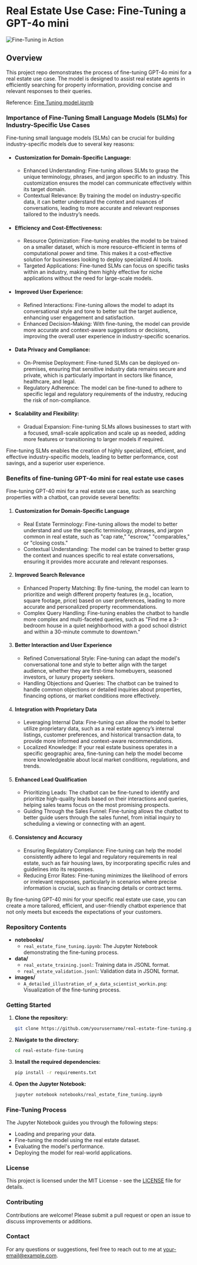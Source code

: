 
# Real Estate Use Case: Fine-Tuning a GPT-4o mini

![Fine-Tuning in Action](./images/house.png)

## Overview

This project repo demonstrates the process of fine-tuning GPT-4o mini for a real estate use case. The model is designed to assist real estate agents in efficiently searching for property information, providing concise and relevant responses to their queries.

Reference: [Fine Tuning model.ipynb](https://github.com/retkowsky/Azure-OpenAI-demos/blob/main/Fine%20Tuning/Fine%20Tuning%20model.ipynb)

### Importance of Fine-Tuning Small Language Models (SLMs) for Industry-Specific Use Cases

Fine-tuning small language models (SLMs) can be crucial for building industry-specific models due to several key reasons:

- #### Customization for Domain-Specific Language:
   - Enhanced Understanding: Fine-tuning allows SLMs to grasp the unique terminology, phrases, and jargon specific to an industry. This customization ensures the model can communicate effectively within its target domain.
   - Contextual Relevance: By training the model on industry-specific data, it can better understand the context and nuances of conversations, leading to more accurate and relevant responses tailored to the industry’s needs.

- #### Efficiency and Cost-Effectiveness:
   - Resource Optimization: Fine-tuning enables the model to be trained on a smaller dataset, which is more resource-efficient in terms of computational power and time. This makes it a cost-effective solution for businesses looking to deploy specialized AI tools.
   - Targeted Applications: Fine-tuned SLMs can focus on specific tasks within an industry, making them highly effective for niche applications without the need for large-scale models.

- #### Improved User Experience:
   - Refined Interactions: Fine-tuning allows the model to adapt its conversational style and tone to better suit the target audience, enhancing user engagement and satisfaction.
   - Enhanced Decision-Making: With fine-tuning, the model can provide more accurate and context-aware suggestions or decisions, improving the overall user experience in industry-specific scenarios.

- #### Data Privacy and Compliance:
   - On-Premise Deployment: Fine-tuned SLMs can be deployed on-premises, ensuring that sensitive industry data remains secure and private, which is particularly important in sectors like finance, healthcare, and legal.
   - Regulatory Adherence: The model can be fine-tuned to adhere to specific legal and regulatory requirements of the industry, reducing the risk of non-compliance.

- #### Scalability and Flexibility:
   - Gradual Expansion: Fine-tuning SLMs allows businesses to start with a focused, small-scale application and scale up as needed, adding more features or transitioning to larger models if required.

Fine-tuning SLMs enables the creation of highly specialized, efficient, and effective industry-specific models, leading to better performance, cost savings, and a superior user experience.

### Benefits of fine-tuning GPT-4o mini for real estate use cases

Fine-tuning GPT-40 mini for a real estate use case, such as searching properties with a chatbot, can provide several benefits:

1. #### Customization for Domain-Specific Language
    - Real Estate Terminology: Fine-tuning allows the model to better understand and use the specific terminology, phrases, and jargon common in real estate, such as "cap rate," "escrow," "comparables," or "closing costs."
    - Contextual Understanding: The model can be trained to better grasp the context and nuances specific to real estate conversations, ensuring it provides more accurate and relevant responses.

2. #### Improved Search Relevance
    - Enhanced Property Matching: By fine-tuning, the model can learn to prioritize and weigh different property features (e.g., location, square footage, price) based on user preferences, leading to more accurate and personalized property recommendations.
    - Complex Query Handling: Fine-tuning enables the chatbot to handle more complex and multi-faceted queries, such as "Find me a 3-bedroom house in a quiet neighborhood with a good school district and within a 30-minute commute to downtown."

3. #### Better Interaction and User Experience
    - Refined Conversational Style: Fine-tuning can adapt the model's conversational tone and style to better align with the target audience, whether they are first-time homebuyers, seasoned investors, or luxury property seekers.
    - Handling Objections and Queries: The chatbot can be trained to handle common objections or detailed inquiries about properties, financing options, or market conditions more effectively.

4. #### Integration with Proprietary Data
    - Leveraging Internal Data: Fine-tuning can allow the model to better utilize proprietary data, such as a real estate agency’s internal listings, customer preferences, and historical transaction data, to provide more informed and context-aware recommendations.
    - Localized Knowledge: If your real estate business operates in a specific geographic area, fine-tuning can help the model become more knowledgeable about local market conditions, regulations, and trends.

5. #### Enhanced Lead Qualification
    - Prioritizing Leads: The chatbot can be fine-tuned to identify and prioritize high-quality leads based on their interactions and queries, helping sales teams focus on the most promising prospects.
    - Guiding Through the Sales Funnel: Fine-tuning allows the chatbot to better guide users through the sales funnel, from initial inquiry to scheduling a viewing or connecting with an agent.

6. #### Consistency and Accuracy
    - Ensuring Regulatory Compliance: Fine-tuning can help the model consistently adhere to legal and regulatory requirements in real estate, such as fair housing laws, by incorporating specific rules and guidelines into its responses.
    - Reducing Error Rates: Fine-tuning minimizes the likelihood of errors or irrelevant responses, particularly in scenarios where precise information is crucial, such as financing details or contract terms.

By fine-tuning GPT-40 mini for your specific real estate use case, you can create a more tailored, efficient, and user-friendly chatbot experience that not only meets but exceeds the expectations of your customers.

### Repository Contents

- **notebooks/**
   - `real_estate_fine_tuning.ipynb`: The Jupyter Notebook demonstrating the fine-tuning process.
- **data/**
   - `real_estate_training.jsonl`: Training data in JSONL format.
   - `real_estate_validation.jsonl`: Validation data in JSONL format.
- **images/**
   - `A_detailed_illustration_of_a_data_scientist_workin.png`: Visualization of the fine-tuning process.

### Getting Started

1. **Clone the repository:**
    ```bash
    git clone https://github.com/yourusername/real-estate-fine-tuning.git
    ```
2. **Navigate to the directory:**
    ```bash
    cd real-estate-fine-tuning
    ```
3. **Install the required dependencies:**
    ```bash
    pip install -r requirements.txt
    ```
4. **Open the Jupyter Notebook:**
    ```bash
    jupyter notebook notebooks/real_estate_fine_tuning.ipynb
    ```

### Fine-Tuning Process

The Jupyter Notebook guides you through the following steps:

- Loading and preparing your data.
- Fine-tuning the model using the real estate dataset.
- Evaluating the model's performance.
- Deploying the model for real-world applications.

### License

This project is licensed under the MIT License - see the [LICENSE](LICENSE) file for details.

### Contributing

Contributions are welcome! Please submit a pull request or open an issue to discuss improvements or additions.

### Contact

For any questions or suggestions, feel free to reach out to me at [your-email@example.com](mailto:your-email@example.com).
